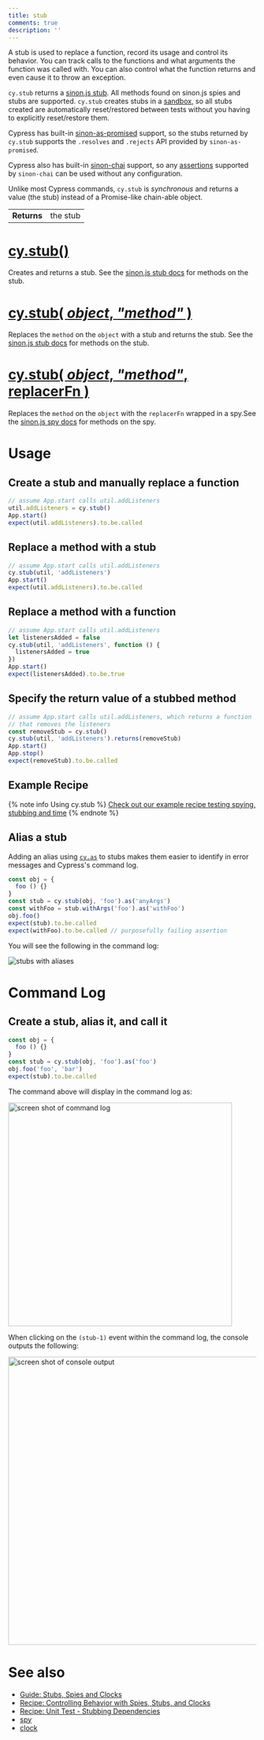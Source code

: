 ```yaml
---
title: stub
comments: true
description: ''
---
```


A stub is used to replace a function, record its usage and control its behavior. You can track calls to the functions and what arguments the function was called with. You can also control what the function returns and even cause it to throw an exception.

`cy.stub` returns a [sinon.js stub](http://sinonjs.org/docs/#stubs). All methods found on sinon.js spies and stubs are supported. `cy.stub` creates stubs in a [sandbox](http://sinonjs.org/docs/#sandbox), so all stubs created are automatically reset/restored between tests without you having to explicitly reset/restore them.

Cypress has built-in [sinon-as-promised](https://github.com/bendrucker/sinon-as-promised) support, so the stubs returned by `cy.stub` supports the `.resolves` and `.rejects` API provided by `sinon-as-promised`.

Cypress also has built-in [sinon-chai](https://github.com/domenic/sinon-chai) support, so any [assertions](https://github.com/domenic/sinon-chai#assertions) supported by `sinon-chai` can be used without any configuration.

Unlike most Cypress commands, `cy.stub` is *synchronous* and returns a value (the stub) instead of a Promise-like chain-able object.

| | |
|--- | --- |
| **Returns** | the stub |

# [cy.stub()](#usage)

Creates and returns a stub. See the [sinon.js stub docs](http://sinonjs.org/docs/#stubs) for methods on the stub.

# [cy.stub( *object*, *"method"* )](#replace-a-method-with-a-stub)

Replaces the `method` on the `object` with a stub and returns the stub. See the [sinon.js stub docs](http://sinonjs.org/docs/#stubs) for methods on the stub.

# [cy.stub( *object*, *"method"*, replacerFn )](#replace-a-method-with-a-function)

Replaces the `method` on the `object` with the `replacerFn` wrapped in a spy.See the [sinon.js spy docs](http://sinonjs.org/docs/#spies) for methods on the spy.

# Usage

## Create a stub and manually replace a function

```javascript
// assume App.start calls util.addListeners
util.addListeners = cy.stub()
App.start()
expect(util.addListeners).to.be.called
```

## Replace a method with a stub

```javascript
// assume App.start calls util.addListeners
cy.stub(util, 'addListeners')
App.start()
expect(util.addListeners).to.be.called
```

## Replace a method with a function

```javascript
// assume App.start calls util.addListeners
let listenersAdded = false
cy.stub(util, 'addListeners', function () {
  listenersAdded = true
})
App.start()
expect(listenersAdded).to.be.true
```

## Specify the return value of a stubbed method

```javascript
// assume App.start calls util.addListeners, which returns a function
// that removes the listeners
const removeStub = cy.stub()
cy.stub(util, 'addListeners').returns(removeStub)
App.start()
App.stop()
expect(removeStub).to.be.called
```

## Example Recipe

{% note info Using cy.stub %}
[Check out our example recipe testing spying, stubbing and time](https://github.com/cypress-io/cypress-example-recipes/blob/master/cypress/integration/spy_stub_clock_spec.js)
{% endnote %}

## Alias a stub

Adding an alias using [`cy.as`](https://on.cypress.io/api/as) to stubs makes them easier to identify in error messages and Cypress's command log.

```javascript
const obj = {
  foo () {}
}
const stub = cy.stub(obj, 'foo').as('anyArgs')
const withFoo = stub.withArgs('foo').as('withFoo')
obj.foo()
expect(stub).to.be.called
expect(withFoo).to.be.called // purposefully failing assertion
```

You will see the following in the command log:

![stubs with aliases](https://cloud.githubusercontent.com/assets/1157043/22437243/4cc778a4-e6f5-11e6-8f07-e601d3438c4f.png)

# Command Log

## Create a stub, alias it, and call it

```javascript
const obj = {
  foo () {}
}
const stub = cy.stub(obj, 'foo').as('foo')
obj.foo('foo', 'bar')
expect(stub).to.be.called
```

The command above will display in the command log as:

<img width="454" alt="screen shot of command log" src="https://cloud.githubusercontent.com/assets/1157043/22437473/335f7104-e6f6-11e6-8ee8-74dc21e7d4fa.png">

When clicking on the `(stub-1)` event within the command log, the console outputs the following:

<img width="585" alt="screen shot of console output" src="https://cloud.githubusercontent.com/assets/1157043/22437546/6b01e574-e6f6-11e6-878f-e10c2316d213.png">

# See also

- [Guide: Stubs, Spies and Clocks ](https://on.cypress.io/guides/stubs-spies-clocks)
- [Recipe: Controlling Behavior with Spies, Stubs, and Clocks](https://github.com/cypress-io/cypress-example-recipes#controlling-behavior-with-spies-stubs-and-clocks)
- [Recipe: Unit Test - Stubbing Dependencies](https://github.com/cypress-io/cypress-example-recipes#unit-test---stubbing-dependencies)
- [spy](https://on.cypress.io/api/spy)
- [clock](https://on.cypress.io/api/clock)
